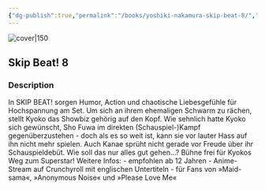 ```yaml
---
{"dg-publish":true,"permalink":"/books/yoshiki-nakamura-skip-beat-8/","title":"\"Skip Beat! 8\"","tags":["manga","romance"]}
---
```




![cover|150](http://books.google.com/books/content?id=hk1OEAAAQBAJ&printsec=frontcover&img=1&zoom=1&edge=curl&source=gbs_api)

## Skip Beat! 8

### Description

In SKIP BEAT! sorgen Humor, Action und chaotische Liebesgefühle für Hochspannung am Set. Um sich an ihrem ehemaligen Schwarm zu rächen, stellt Kyoko das Showbiz gehörig auf den Kopf. Wie sehnlich hatte Kyoko sich gewünscht, Sho Fuwa im direkten (Schauspiel-)Kampf gegenüberzustehen - doch als es so weit ist, kann sie vor lauter Hass auf ihn nicht mehr spielen. Auch Kanae sprüht nicht gerade vor Freude über ihr Schauspieldebüt. Wie soll das nur alles gut gehen...? Bühne frei für Kyokos Weg zum Superstar! Weitere Infos: - empfohlen ab 12 Jahren - Anime-Stream auf Crunchyroll mit englischen Untertiteln - für Fans von »Maid-sama«, »Anonymous Noise« und »Please Love Me«
```
